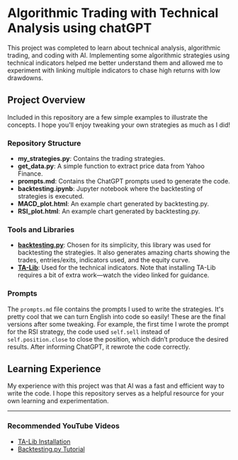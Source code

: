 # Algorithmic Trading with Technical Analysis using chatGPT

This project was completed to learn about technical analysis, algorithmic trading, and coding with AI. Implementing some algorithmic strategies using technical indicators helped me better understand them and allowed me to experiment with linking multiple indicators to chase high returns with low drawdowns.

## Project Overview

Included in this repository are a few simple examples to illustrate the concepts. I hope you'll enjoy tweaking your own strategies as much as I did!

### Repository Structure

- **my_strategies.py**: Contains the trading strategies.
- **get_data.py**: A simple function to extract price data from Yahoo Finance.
- **prompts.md**: Contains the ChatGPT prompts used to generate the code.
- **backtesting.ipynb**: Jupyter notebook where the backtesting of strategies is executed.
- **MACD_plot.html**: An example chart generated by backtesting.py.
- **RSI_plot.html**: An example chart generated by backtesting.py.

### Tools and Libraries

- **[backtesting.py](https://www.youtube.com/watch?v=e4ytbIm2Xg0&list=PLnSVMZC68_e48lA4aRYL1yHYZ9nEq9AiH)**: Chosen for its simplicity, this library was used for backtesting the strategies.  It also generates amazing charts showing the trades, entries/exits, indicators used, and the equity curve.  
- **[TA-Lib](https://www.youtube.com/watch?v=hZIZMMcTQ8c)**: Used for the technical indicators. Note that installing TA-Lib requires a bit of extra work—watch the video linked for guidance.

### Prompts

The `prompts.md` file contains the prompts I used to write the strategies. It's pretty cool that we can turn English into code so easily! These are the final versions after some tweaking. For example, the first time I wrote the prompt for the RSI strategy, the code used `self.sell` instead of `self.position.close` to close the position, which didn’t produce the desired results. After informing ChatGPT, it rewrote the code correctly.

## Learning Experience

My experience with this project was that AI was a fast and efficient way to write the code. I hope this repository serves as a helpful resource for your own learning and experimentation.

---

### Recommended YouTube Videos

- [TA-Lib Installation](https://www.youtube.com/watch?v=hZIZMMcTQ8c)
- [Backtesting.py Tutorial](https://www.youtube.com/watch?v=e4ytbIm2Xg0&list=PLnSVMZC68_e48lA4aRYL1yHYZ9nEq9AiH)
